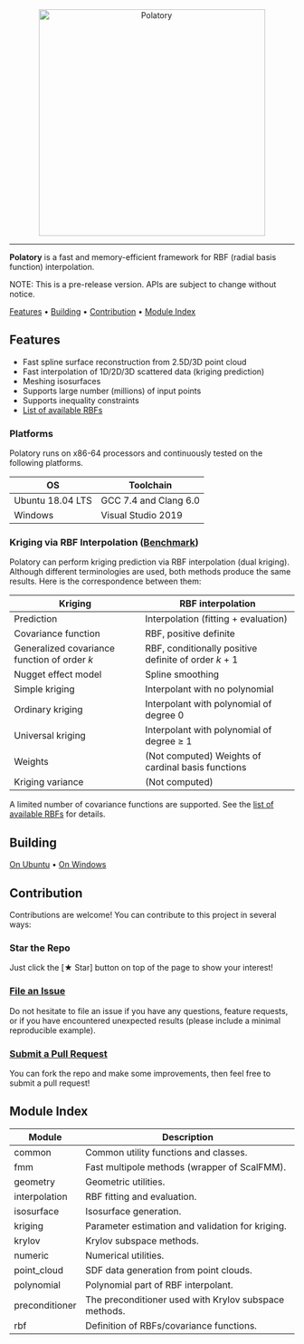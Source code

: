 <div align="center">
  <img src="https://polatory.github.io/images/polatory_logo.png" width="400" alt="Polatory">
</div>

---

**Polatory** is a fast and memory-efficient framework for RBF (radial basis function) interpolation.

NOTE: This is a pre-release version. APIs are subject to change without notice.

[Features](#features) • [Building](#building) • [Contribution](#contribution) • [Module Index](#module-index)

## Features

- Fast spline surface reconstruction from 2.5D/3D point cloud
- Fast interpolation of 1D/2D/3D scattered data (kriging prediction)
- Meshing isosurfaces
- Supports large number (millions) of input points
- Supports inequality constraints
- [List of available RBFs](https://github.com/polatory/polatory/wiki/List-of-Available-RBFs)

### Platforms

Polatory runs on x86-64 processors and continuously tested on the following platforms.

| OS               | Toolchain             |
| ---------------- | --------------------- |
| Ubuntu 18.04 LTS | GCC 7.4 and Clang 6.0 |
| Windows          | Visual Studio 2019    |

### Kriging via RBF Interpolation ([Benchmark](https://github.com/polatory/polatory/wiki/Benchmark))

Polatory can perform kriging prediction via RBF interpolation (dual kriging). Although different terminologies are used, both methods produce the same results. Here is the correspondence between them:

| Kriging                                      | RBF interpolation                                     |
| -------------------------------------------- | ----------------------------------------------------- |
| Prediction                                   | Interpolation (fitting + evaluation)                  |
| Covariance function                          | RBF, positive definite                                |
| Generalized covariance function of order _k_ | RBF, conditionally positive definite of order _k_ + 1 |
| Nugget effect model                          | Spline smoothing                                      |
| Simple kriging                               | Interpolant with no polynomial                        |
| Ordinary kriging                             | Interpolant with polynomial of degree 0               |
| Universal kriging                            | Interpolant with polynomial of degree ≥ 1             |
| Weights                                      | (Not computed) Weights of cardinal basis functions    |
| Kriging variance                             | (Not computed)                                        |

A limited number of covariance functions are supported. See the [list of available RBFs](https://github.com/polatory/polatory/wiki/List-of-Available-RBFs) for details.

## Building

[On Ubuntu](docs/build-ubuntu.md) • [On Windows](docs/build-windows.md)

## Contribution

Contributions are welcome! You can contribute to this project in several ways:

### Star the Repo

Just click the [★ Star] button on top of the page to show your interest!

### <a href="https://github.com/polatory/polatory/issues">File an Issue</a>

Do not hesitate to file an issue if you have any questions, feature requests, or if you have encountered unexpected results (please include a minimal reproducible example).

### <a href="https://github.com/polatory/polatory/pulls">Submit a Pull Request</a>

You can fork the repo and make some improvements, then feel free to submit a pull request!

## Module Index

| Module         | Description                                           |
| -------------- | ----------------------------------------------------- |
| common         | Common utility functions and classes.                 |
| fmm            | Fast multipole methods (wrapper of ScalFMM).          |
| geometry       | Geometric utilities.                                  |
| interpolation  | RBF fitting and evaluation.                           |
| isosurface     | Isosurface generation.                                |
| kriging        | Parameter estimation and validation for kriging.      |
| krylov         | Krylov subspace methods.                              |
| numeric        | Numerical utilities.                                  |
| point_cloud    | SDF data generation from point clouds.                |
| polynomial     | Polynomial part of RBF interpolant.                   |
| preconditioner | The preconditioner used with Krylov subspace methods. |
| rbf            | Definition of RBFs/covariance functions.              |
